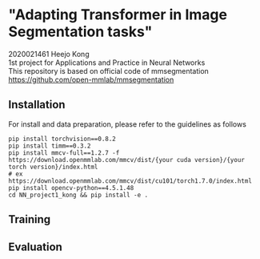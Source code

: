 # "Adapting Transformer in Image Segmentation tasks"
2020021461 Heejo Kong \
1st project for Applications and Practice in Neural Networks \
This repository is based on official code of mmsegmentation \
https://github.com/open-mmlab/mmsegmentation

## Installation

For install and data preparation, please refer to the guidelines as follows

```
pip install torchvision==0.8.2
pip install timm==0.3.2
pip install mmcv-full==1.2.7 -f https://download.openmmlab.com/mmcv/dist/{your cuda version}/{your torch version}/index.html
# ex https://download.openmmlab.com/mmcv/dist/cu101/torch1.7.0/index.html
pip install opencv-python==4.5.1.48
cd NN_project1_kong && pip install -e .
```


## Training



## Evaluation




